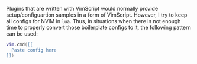 Plugins that are written with VimScript would normally provide setup/configuartion
samples in a form of VimScript. However, I try to keep all configs for NVIM in `lua`.
Thus, in situations when there is not enough time to properly convert those boilerplate
configs to it, the following pattern can be used:
```lua
vim.cmd([[
  Paste config here
]])
```

